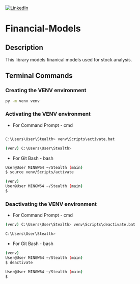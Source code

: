 [![LinkedIn][linkedin-shield]][linkedin-url-Bucsa]

# Financial-Models

## Description

This library models finanical models used for stock analysis. 

## Terminal Commands

### Creating the VENV environment

```bash
py -m venv venv
```

    
### Activating the VENV environment

- For Command Prompt - cmd
    
```bash

C:\Users\User\Stealth> venv\Scripts\activate.bat

(venv) C:\Users\User\Stealth> 

```
   
- For Git Bash - bash
    
```bash
User@User MINGW64 ~/Stealth (main)
$ source venv/Scripts/activate

(venv) 
User@User MINGW64 ~/Stealth (main)
$ 

``` 

### Deactivating the VENV environment


- For Command Prompt - cmd

```bash
(venv) C:\Users\User\Stealth> venv\Scripts\deactivate.bat

C:\Users\User\Stealth> 

```
   
- For Git Bash - bash
    
```bash
(venv) 
User@User MINGW64 ~/Stealth (main)
$ deactivate

User@User MINGW64 ~/Stealth (main)
$ 

``` 


[linkedin-shield]: https://img.shields.io/badge/-LinkedIn-black.svg?style=for-the-badge&logo=linkedin&colorB=555
[linkedin-url-Bucsa]: https://www.linkedin.com/in/justin-bucsa